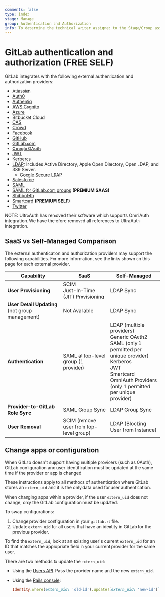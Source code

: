 ```yaml
---
comments: false
type: index
stage: Manage
group: Authentication and Authorization
info: To determine the technical writer assigned to the Stage/Group associated with this page, see https://about.gitlab.com/handbook/engineering/ux/technical-writing/#assignments
---
```


# GitLab authentication and authorization **(FREE SELF)**

GitLab integrates with the following external authentication and authorization
providers:

- [Atlassian](atlassian.md)
- [Auth0](../../integration/auth0.md)
- [Authentiq](authentiq.md)
- [AWS Cognito](cognito.md)
- [Azure](../../integration/azure.md)
- [Bitbucket Cloud](../../integration/bitbucket.md)
- [CAS](../../integration/cas.md)
- [Crowd](crowd.md)
- [Facebook](../../integration/facebook.md)
- [GitHub](../../integration/github.md)
- [GitLab.com](../../integration/gitlab.md)
- [Google OAuth](../../integration/google.md)
- [JWT](jwt.md)
- [Kerberos](../../integration/kerberos.md)
- [LDAP](ldap/index.md): Includes Active Directory, Apple Open Directory, Open LDAP,
  and 389 Server.
  - [Google Secure LDAP](ldap/google_secure_ldap.md)
- [Salesforce](../../integration/salesforce.md)
- [SAML](../../integration/saml.md)
- [SAML for GitLab.com groups](../../user/group/saml_sso/index.md) **(PREMIUM SAAS)**
- [Shibboleth](../../integration/saml.md)
- [Smartcard](smartcard.md) **(PREMIUM SELF)**
- [Twitter](../../integration/twitter.md)

NOTE:
UltraAuth has removed their software which supports OmniAuth integration. We have therefore removed all references to UltraAuth integration.

## SaaS vs Self-Managed Comparison

The external authentication and authorization providers may support the following capabilities.
For more information, see the links shown on this page for each external provider.

| Capability                                      | SaaS                                    | Self-Managed                       |
|-------------------------------------------------|-----------------------------------------|------------------------------------|
| **User Provisioning**                           | SCIM<br>Just-In-Time (JIT) Provisioning | LDAP Sync                          |
| **User Detail Updating** (not group management) | Not Available                           | LDAP Sync                          |
| **Authentication**                              | SAML at top-level group (1 provider)    | LDAP (multiple providers)<br>Generic OAuth2<br>SAML (only 1 permitted per unique provider)<br>Kerberos<br>JWT<br>Smartcard<br>OmniAuth Providers (only 1 permitted per unique provider) |
| **Provider-to-GitLab Role Sync**                | SAML Group Sync                         | LDAP Group Sync                    |
| **User Removal**                                | SCIM (remove user from top-level group) | LDAP (Blocking User from Instance) |

## Change apps or configuration

When GitLab doesn't support having multiple providers (such as OAuth), GitLab configuration and user identification must be
updated at the same time if the provider or app is changed.

These instructions apply to all methods of authentication where GitLab stores an `extern_uid` and it is the only data used
for user authentication.

When changing apps within a provider, if the user `extern_uid` does not change, only the GitLab configuration must be
updated.

To swap configurations:

1. Change provider configuration in your `gitlab.rb` file.
1. Update `extern_uid` for all users that have an identity in GitLab for the previous provider.

To find the `extern_uid`, look at an existing user's current `extern_uid` for an ID that matches the appropriate field in
your current provider for the same user.

There are two methods to update the `extern_uid`:

- Using the [Users API](../../api/users.md#user-modification). Pass the provider name and the new `extern_uid`.
- Using the [Rails console](../operations/rails_console.md):

  ```ruby
  Identity.where(extern_uid: 'old-id').update!(extern_uid: 'new-id')`
  ```
